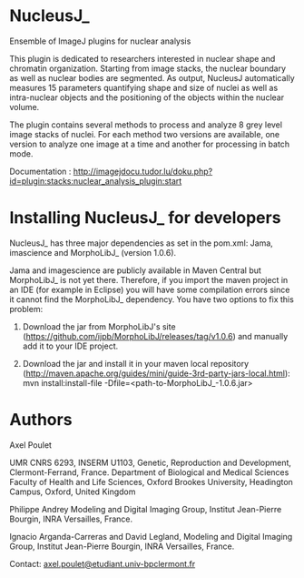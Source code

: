 NucleusJ_
================

Ensemble of ImageJ plugins for nuclear analysis

This plugin is dedicated to researchers interested in nuclear shape and chromatin organization. Starting from image stacks, the nuclear boundary as well as nuclear bodies are segmented. As output, NucleusJ automatically measures 15 parameters quantifying shape and size of nuclei as well as intra-nuclear objects and the positioning of the objects within the nuclear volume.

The plugin contains several methods to process and analyze 8 grey level image stacks of nuclei. For each method two versions are available, one version to analyze one image at a time and another for processing in batch mode.

Documentation : http://imagejdocu.tudor.lu/doku.php?id=plugin:stacks:nuclear_analysis_plugin:start

Installing NucleusJ_ for developers
===========================

NucleusJ_ has three major dependencies as set in the pom.xml: Jama, imascience and MorphoLibJ_ (version 1.0.6).

Jama and imagescience are publicly available in Maven Central but MorphoLibJ_ is not yet there. Therefore, if you import the maven project in an IDE (for example in Eclipse) you will have some compilation errors since it cannot find the MorphoLibJ_ dependency. You have two options to fix this problem:

1) Download the jar from MorphoLibJ's site (https://github.com/ijpb/MorphoLibJ/releases/tag/v1.0.6) and manually add it to your IDE project.

2) Download the jar and install it in your maven local repository (http://maven.apache.org/guides/mini/guide-3rd-party-jars-local.html): mvn install:install-file -Dfile=<path-to-MorphoLibJ_-1.0.6.jar>

Authors
===========================
Axel Poulet

UMR CNRS 6293, INSERM U1103, Genetic, Reproduction and Development, Clermont-Ferrand, France.
Department of Biological and Medical Sciences Faculty of Health and Life Sciences, Oxford Brookes University, Headington Campus, Oxford, United Kingdom

Philippe Andrey
Modeling and Digital Imaging Group, Institut Jean-Pierre Bourgin, INRA Versailles, France.

Ignacio Arganda-Carreras and David Legland, Modeling and Digital Imaging Group, Institut Jean-Pierre Bourgin, INRA Versailles, France.

Contact: axel.poulet@etudiant.univ-bpclermont.fr

